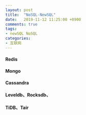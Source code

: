 ```yaml
---
layout: post
title:  "NoSQL-NewSQL"
date:   2019-11-12 11:25:00 +0900
comments: true
tags:
- newSQL NoSQL 
categories:
- 互联网
---
```


#### Redis 

#### Mongo

#### Cassandra

#### Leveldb、Rocksdb、
#### TiDB、Tair
